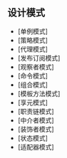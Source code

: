 ## 设计模式

+ [单例模式]
+ [策略模式]
+ [代理模式]
+ [发布订阅模式]
+ [观察者模式]
+ [命令模式]
+ [组合模式]
+ [模板方法模式]
+ [享元模式]
+ [职责链模式]
+ [中介者模式]
+ [装饰者模式]
+ [状态模式]
+ [适配器模式]